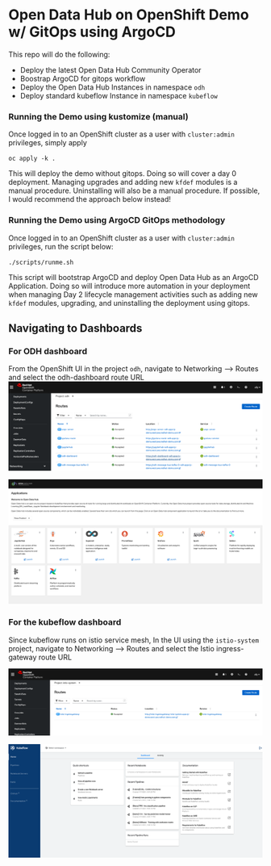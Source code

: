 # Open Data Hub on OpenShift Demo w/ GitOps using ArgoCD

This repo will do the following:
- Deploy the latest Open Data Hub Community Operator
- Boostrap ArgoCD for gitops workflow
- Deploy the Open Data Hub Instances in namespace `odh`
- Deploy standard kubeflow Instance in namespace `kubeflow`


### Running the Demo using kustomize (manual)

Once logged in to an OpenShift cluster as a user with `cluster:admin` privileges, simply apply
```
oc apply -k .
```
This will deploy the demo without gitops. Doing so will cover a day 0 deployment. Managing upgrades and adding new `kfdef` modules is a manual procedure. Uninstalling will also be a manual procedure. If possible, I would recommend the approach below instead!

### Running the Demo using ArgoCD GitOps methodology

Once logged in to an OpenShift cluster as a user with `cluster:admin` privileges, run the script below:
```
./scripts/runme.sh
```
This script will bootstrap ArgoCD and deploy Open Data Hub as an ArgoCD Application. Doing so will introduce more automation in your deployment when managing Day 2 lifecycle management activities such as adding new `kfdef` modules, upgrading, and uninstalling the deployment using gitops.

## Navigating to Dashboards

### For ODH dashboard
From the OpenShift UI in the project `odh`, navigate to Networking --> Routes and select the odh-dashboard route URL
![](https://github.com/ably77/opendatahub-gitops/blob/main/resources/odh1.png)

![](https://github.com/ably77/opendatahub-gitops/blob/main/resources/odh2.png)

### For the kubeflow dashboard
Since kubeflow runs on istio service mesh, In the UI using the `istio-system` project, navigate to Networking --> Routes and select the Istio ingress-gateway route URL

![](https://github.com/ably77/opendatahub-gitops/blob/main/resources/kf1.png)

![](https://github.com/ably77/opendatahub-gitops/blob/main/resources/kf2.png)


